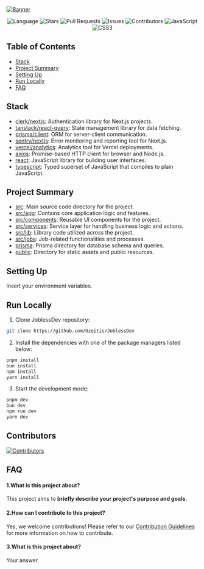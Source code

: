 [![Banner](/placeholder.jpg)](https://github.com/xavimondev/supaplay)

<p align="center">
  <img src="https://img.shields.io/github/languages/top/Ozeitis/JoblessDev "Language"" alt=" Language" />
  <img src="https://img.shields.io/github/stars/Ozeitis/JoblessDev "Stars"" alt=" Stars" />
  <img src="https://img.shields.io/github/issues-pr/Ozeitis/JoblessDev "Pull Requests"" alt=" Pull Requests" />
  <img src="https://img.shields.io/github/issues/Ozeitis/JoblessDev "Issues"" alt=" Issues" />
  <img src="https://img.shields.io/github/contributors/Ozeitis/JoblessDev "Contributors"" alt=" Contributors" />
  <img src="https://img.shields.io/badge/JavaScript-yellow?logo=javascript&logoColor=white "JavaScript"" alt=" JavaScript" />
  <img src="https://img.shields.io/badge/CSS3-blue?logo=css3&logoColor=white "CSS3"" alt=" CSS3" />
</p>

## Table of Contents

- [Stack](#stack)
- [Project Summary](#project-summary)
- [Setting Up](#setting-up)
- [Run Locally](#run-locally)
- [FAQ](#faq)

## Stack

- [clerk/nextjs](https://github.com/clerkinc/clerk): Authentication library for Next.js projects.
- [tanstack/react-query](https://github.com/tanstack/react-query): State management library for data fetching.
- [prisma/client](https://github.com/prisma/prisma-client-js): ORM for server-client communication.
- [sentry/nextjs](https://github.com/getsentry/sentry-javascript): Error monitoring and reporting tool for Next.js.
- [vercel/analytics](https://github.com/vercel/next.js/tree/canary/packages/analytics): Analytics tool for Vercel deployments.
- [axios](https://github.com/axios/axios): Promise-based HTTP client for browser and Node.js.
- [react](https://reactjs.org/): JavaScript library for building user interfaces.
- [typescript](https://www.typescriptlang.org/): Typed superset of JavaScript that compiles to plain JavaScript.

## Project Summary

- [src](src): Main source code directory for the project.
- [src/app](src/app): Contains core application logic and features.
- [src/components](src/components): Reusable UI components for the project.
- [src/services](src/services): Service layer for handling business logic and actions.
- [src/lib](src/lib): Library code utilized across the project.
- [src/jobs](src/jobs): Job-related functionalities and processes.
- [prisma](prisma): Prisma directory for database schema and queries.
- [public](public): Directory for static assets and public resources.

## Setting Up

Insert your environment variables.

## Run Locally

1. Clone JoblessDev repository:

```bash
git clone https://github.com/Ozeitis/JoblessDev
```

2. Install the dependencies with one of the package managers listed below:

```bash
pnpm install
bun install
npm install
yarn install
```

3. Start the development mode:

```bash
pnpm dev
bun dev
npm run dev
yarn dev
```

## Contributors

[![Contributors](https://contrib.rocks/image?repo=Ozeitis/JoblessDev)](https://github.com/Ozeitis/JoblessDev/graphs/contributors)

## FAQ

#### 1.What is this project about?

This project aims to **briefly describe your project's purpose and goals.**

#### 2.How can I contribute to this project?

Yes, we welcome contributions! Please refer to our [Contribution Guidelines](CONTRIBUTING.md) for more information on how to contribute.

#### 3.What is this project about?

Your answer.
